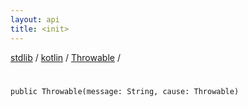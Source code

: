 ```yaml
---
layout: api
title: <init>
---
```

[stdlib](../../index.html) / [kotlin](../index.html) / [Throwable](index.html) / [<init>](_init_.html)

# <init>

```
public Throwable(message: String, cause: Throwable)
```
